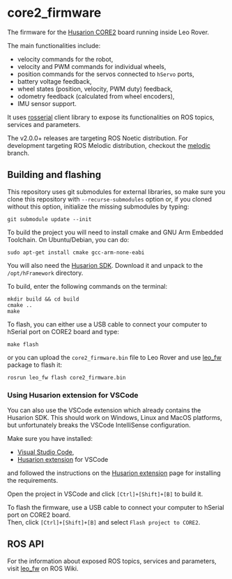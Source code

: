 # core2_firmware

The firmware for the [Husarion CORE2] board running inside Leo Rover. 

The main functionalities include:
- velocity commands for the robot,
- velocity and PWM commands for individual wheels,
- position commands for the servos connected to `hServo` ports,
- battery voltage feedback,
- wheel states (position, velocity, PWM duty) feedback,
- odometry feedback (calculated from wheel encoders),
- IMU sensor support.

It uses [rosserial] client library to expose its functionalities on ROS topics, services and parameters.

The v2.0.0+ releases are targeting ROS Noetic distribution. For development targeting ROS Melodic distribution, checkout the [melodic] branch.

## Building and flashing
This repository uses git submodules for external libraries, so make sure you clone this repository with `--recurse-submodules` option or, if you cloned without this option, initialize the missing submodules by typing:
```
git submodule update --init
```
To build the project you will need to install cmake and GNU Arm Embedded Toolchain. On Ubuntu/Debian, you can do:
```
sudo apt-get install cmake gcc-arm-none-eabi
```
You will also need the [Husarion SDK]. Download it and unpack to the `/opt/hFramework` directory.

To build, enter the following commands on the terminal:
```
mkdir build && cd build
cmake ..
make
```
To flash, you can either use a USB cable to connect your computer to hSerial port on CORE2 board and type:
```
make flash
```
or you can upload the `core2_firmware.bin` file to Leo Rover and use [leo_fw] package to flash it:
```
rosrun leo_fw flash core2_firmware.bin
```

### Using Husarion extension for VSCode
You can also use the VSCode extension which already contains the Husarion SDK. This should work on Windows, Linux and MacOS platforms, but unfortunately breaks the VSCode IntelliSense configuration.

 Make sure you have installed:
- [Visual Studio Code],
- [Husarion extension] for VSCode

and followed the instructions on the [Husarion extension] page for installing the requirements.

Open the project in VSCode and click `[Ctrl]+[Shift]+[B]` to build it.

To flash the firmware, use a USB cable to connect your computer to hSerial port on CORE2 board. \
Then, click `[Ctrl]+[Shift]+[B]` and select `Flash project to CORE2`.

## ROS API

For the information about exposed ROS topics, services and parameters, visit [leo_fw] on ROS Wiki.


[leo_fw]: http://wiki.ros.org/leo_fw
[Visual Studio Code]: https://code.visualstudio.com
[Husarion extension]: https://marketplace.visualstudio.com/items?itemName=husarion.husarion
[Husarion CORE2]: https://husarion.com/manuals/core2/
[rosserial]: http://wiki.ros.org/rosserial
[Husarion SDK]: http://files.fictionlab.pl/husarion/Husarion_SDK-stable.zip
[melodic]: https://github.com/LeoRover/core2_firmware/tree/melodic